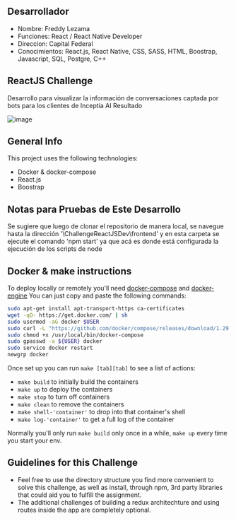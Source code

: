 ## Desarrollador ##
*  Nombre: Freddy Lezama
*  Funciones: React / React Native Developer
*  Direccion: Capital Federal
*  Conocimientos: React.js, React Native, CSS, SASS, HTML, Boostrap, Javascript, SQL, Postgre, C++

## ReactJS Challenge ##

Desarrollo para visualizar la información de conversaciones captada por bots para los clientes de Inceptia AI
Resultado

![image](https://user-images.githubusercontent.com/39780800/164718961-e9d4111c-f098-46c7-84c0-c2971a9c0a50.png)

## General Info ##
This project uses the following technologies:

  *  Docker & docker-compose
  *  React.js
  *  Boostrap
## Notas para Pruebas de Este Desarrollo ##
Se sugiere que luego de clonar el repositorio de manera local, se navegue hasta la dirección '\ChallengeReactJSDev\frontend' y en esta carpeta se ejecute el comando 'npm start' ya que acá es donde está configurada la ejecución de los scripts de node

## Docker & make instructions ##
To deploy locally or remotely you'll need [docker-compose](https://docs.docker.com/compose/install/) and [docker-engine](https://docs.docker.com/engine/installation/linux/ubuntulinux/)
You can just copy and paste the following commands:

```bash
sudo apt-get install apt-transport-https ca-certificates
wget -qO- https://get.docker.com/ | sh
sudo usermod -aG docker $USER
sudo curl -L "https://github.com/docker/compose/releases/download/1.29.2/docker-compose-$(uname -s)-$(uname -m)" -o /usr/local/bin/docker-compose
sudo chmod +x /usr/local/bin/docker-compose
sudo gpasswd -a ${USER} docker
sudo service docker restart
newgrp docker
```

Once set up you can run `make [tab][tab]` to see a list of actions:

  *  `make build` to initially build the containers
  *  `make up` to deploy the containers
  *  `make stop` to turn off containers
  *  `make clean` to remove the containers
  *  `make shell-'container'` to drop into that container's shell
  *  `make log-'container'` to get a full log of the container
  
Normally you'll only run `make build` only once in a while, `make up` every time you start your env.

## Guidelines for this Challenge

  * Feel free to use the directory structure you find more convenient to solve this challenge, as well as install, through npm, 3rd party libraries that could aid you to fulfill the assignment.
  * The additional challenges of building a redux architechture and using routes inside the app are completely optional.

